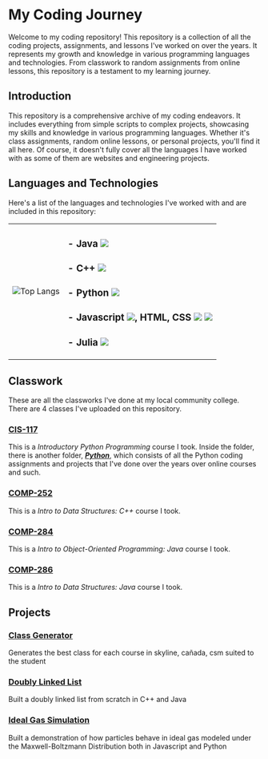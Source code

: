 # **My Coding Journey**

Welcome to my coding repository! This repository is a collection of all the coding projects, assignments, and lessons I've worked on over the years. 
It represents my growth and knowledge in various programming languages and technologies. 
From classwork to random assignments from online lessons, this repository is a testament to my learning journey.

## **Introduction**

This repository is a comprehensive archive of my coding endeavors. 
It includes everything from simple scripts to complex projects, showcasing my skills and 
knowledge in various programming languages. Whether it's class assignments, random online 
lessons, or personal projects, you'll find it all here. Of course, it doesn't fully cover all the languages I have
worked with as some of them are websites and engineering projects. 

## **Languages and Technologies**
Here's a list of the languages and technologies I've worked with and are included in this repository:
<table>

  <tr>
    
  <td>
    
  ![Top Langs](https://github-readme-stats.vercel.app/api/top-langs/?username=loofsan&theme=radical&title_color=8E2DE2&text_color=fff)
  
  </td>

  <td> 
    
  ### - Java <img src="http://img.shields.io/badge/-Java-F89820?style=flat&logo=java&logoColor=white">  
  ### - C++ <img src="https://img.shields.io/badge/-C++-blue?style=flat&logo=cplusplus&logoColor=white">
  ### - Python <img src="https://img.shields.io/badge/-Python-lightblue?style=flat&logo=python&logoColor=black"> 
  ### - Javascript <img src="https://img.shields.io/badge/-Javascript-1a1919?style=flat&logo=javascript&logoColor=c9bb1c">, HTML, CSS <img src="https://img.shields.io/badge/-HTML5-db5807?style=flat&logo=html5&logoColor=adacac"> <img src="https://img.shields.io/badge/-CSS-bdbdbd?style=flat&logo=css3&logoColor=086382">
  ### - Julia <img src="https://img.shields.io/badge/-Julia-1a1919?style=flat&logo=julia&logoColor=red">

  
  
  </tr>
  
</table>

## **Classwork**
These are all the classworks I've done at my local community college. There are 4 classes I've uploaded on this repository. 

### [**CIS-117**](/CIS-117) 
This is a *Introductory Python Programming* course I took. 
Inside the folder, there is another folder, [***Python***](/CIS-117/Python), which consists of all the Python coding assignments and projects that I've done over the years over online courses and such.

### [**COMP-252**](/COMP-252) 
This is a *Intro to Data Structures: C++* course I took. 

### [**COMP-284**](/COMP-284) 
This is a *Intro to Object-Oriented Programming: Java* course I took. 

### [**COMP-286**](/COMP-286) 
This is a *Intro to Data Structures: Java* course I took. 

## **Projects**

### [**Class Generator**](/ClassGenerator-master) 
Generates the best class for each course in skyline, cañada, csm suited to the student

### [**Doubly Linked List**](/DoublyLinkedList-main) 
Built a doubly linked list from scratch in C++ and Java

### [**Ideal Gas Simulation**](/IdealGasSimulation) 
Built a demonstration of how particles behave in ideal gas modeled under the Maxwell-Boltzmann Distribution both in Javascript and Python


